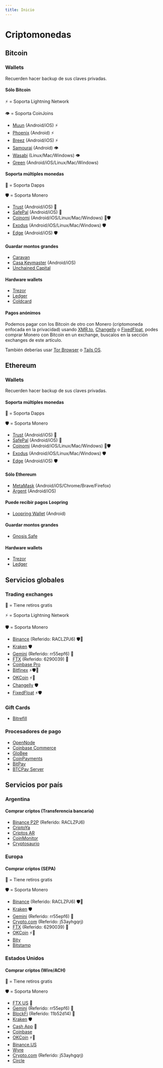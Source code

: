 ```yaml
---
title: Inicio
---
```


# Criptomonedas

## Bitcoin

### Wallets

Recuerden hacer backup de sus claves privadas.

#### Sólo Bitcoin

⚡ = Soporta Lightning Network

👁 = Soporta CoinJoins

- [Muun](https://muun.com/) (Android/iOS) ⚡
- [Phoenix](https://phoenix.acinq.co/) (Android) ⚡
- [Breez](https://breez.technology/) (Android/iOS) ⚡
- [Samourai](https://samouraiwallet.com/) (Android) 👁
- [Wasabi](https://www.wasabiwallet.io/) (Linux/Mac/Windows) 👁
- [Green](https://blockstream.com/green/) (Android/iOS/Linux/Mac/Windows)

#### Soporta múltiples monedas

📱 = Soporta Dapps

🛡️ = Soporta Monero

- [Trust](https://trustwallet.com/) (Android/iOS) 📱
- [SafePal](https://www.safepal.io/download) (Android/iOS) 📱
- [Coinomi](https://www.coinomi.com/) (Android/iOS/Linux/Mac/Windows) 📱🛡️
- [Exodus](https://www.exodus.io/) (Android/iOS/Linux/Mac/Windows) 🛡️
- [Edge](https://edge.app/) (Android/iOS) 🛡️

#### Guardar montos grandes

- [Caravan](https://unchained-capital.github.io/caravan)
- [Casa Keymaster](https://keys.casa/keymaster/) (Android/iOS)
- [Unchained Capital](https://unchained-capital.com/vaults/)

#### Hardware wallets

- [Trezor](https://trezor.io/)
- [Ledger](https://www.ledger.com/)
- [Coldcard](https://coldcardwallet.com/)

#### Pagos anónimos

Podemos pagar con los Bitcoin de otro con Monero (criptomoneda enfocada en la privacidad) usando [XMR.to](https://xmr.to/), [Changelly](https://changelly.com/) o [FixedFloat](https://fixedfloat.com/), podes comprar Monero con Bitcoin en un exchange, buscalos en la sección exchanges de este artículo.

También deberías usar [Tor Browser](https://www.torproject.org/) o [Tails OS](https://tails.boum.org/).

## Ethereum

### Wallets

Recuerden hacer backup de sus claves privadas.

#### Soporta múltiples monedas

📱 = Soporta Dapps

🛡️ = Soporta Monero

- [Trust](https://trustwallet.com/) (Android/iOS) 📱
- [SafePal](https://www.safepal.io/download) (Android/iOS) 📱
- [Coinomi](https://www.coinomi.com/) (Android/iOS/Linux/Mac/Windows) 📱🛡️
- [Exodus](https://www.exodus.io/) (Android/iOS/Linux/Mac/Windows) 🛡️
- [Edge](https://edge.app/) (Android/iOS) 🛡️

#### Sólo Ethereum

- [MetaMask](https://metamask.io/) (Android/iOS/Chrome/Brave/Firefox)
- [Argent](https://www.argent.xyz/) (Android/iOS)

#### Puede recibir pagos Loopring

- [Loopring Wallet](https://loopring.io/) (Android)

#### Guardar montos grandes

- [Gnosis Safe](https://gnosis-safe.io/)

#### Hardware wallets

- [Trezor](https://trezor.io/)
- [Ledger](https://www.ledger.com/)

## Servicios globales

### Trading exchanges

🤑 = Tiene retiros gratis

⚡ = Soporta Lightning Network

🛡️ = Soporta Monero

- [Binance](https://www.binance.com/en/register?ref=RACLZPJ6) (Referido: RACLZPJ6) 🛡️🤑
- [Kraken](https://www.kraken.com/) 🛡️
- [Gemini](https://gemini.com/share/rr55epf6) (Referido: rr55epf6) 🤑
- [FTX](https://ftx.com/#a=6290039) (Referido: 6290039) 🤑
- [Coinbase Pro](https://pro.coinbase.com/)
- [Bitfinex](https://www.bitfinex.com/) ⚡🛡️🤑
- [OKCoin](https://www.okcoin.com/) ⚡🤑
- [Changelly](https://changelly.com/) 🛡️
- [FixedFloat](https://fixedfloat.com/) ⚡🛡️

### Gift Cards

- [Bitrefill](https://www.bitrefill.com/)

### Procesadores de pago

- [OpenNode](https://www.opennode.com/)
- [Coinbase Commerce](https://commerce.coinbase.com/)
- [GloBee](https://globee.com/)
- [CoinPayments](https://www.coinpayments.net/)
- [BitPay](https://bitpay.com/)
- [BTCPay Server](https://btcpayserver.org/)

## Servicios por país

### Argentina

#### Comprar criptos (Transferencia bancaria)

- [Binance P2P](https://www.binance.com/en/register?ref=RACLZPJ6) (Referido: RACLZPJ6)
- [CriptoYa](https://criptoya.com/)
- [Criptos AR](https://criptos.com.ar/)
- [CoinMonitor](https://coinmonitor.info/)
- [Cryptosaurio](https://www.cryptosaurio.com/)

### Europa

#### Comprar criptos (SEPA)

🤑 = Tiene retiros gratis

🛡️ = Soporta Monero

- [Binance](https://www.binance.com/en/register?ref=RACLZPJ6) (Referido: RACLZPJ6) 🛡️🤑
- [Kraken](https://www.kraken.com/) 🛡️
- [Gemini](https://gemini.com/share/rr55epf6) (Referido: rr55epf6) 🤑
- [Crypto.com](https://crypto.com/app/j53ayhgqrj) (Referido: j53ayhgqrj)
- [FTX](https://ftx.com/#a=6290039) (Referido: 6290039) 🤑
- [OKCoin](https://www.okcoin.com/) ⚡🤑
- [Bity](https://bity.com/)
- [Bitstamp](https://www.bitstamp.net/)

### Estados Unidos

#### Comprar criptos (Wire/ACH)

🤑 = Tiene retiros gratis

🛡️ = Soporta Monero

- [FTX US](https://ftx.us/) 🤑
- [Gemini](https://gemini.com/share/rr55epf6) (Referido: rr55epf6) 🤑
- [BlockFi](https://blockfi.com/?ref=11b52d14) (Referido: 11b52d14) 🤑
- [Kraken](https://www.kraken.com/) 🛡️
- [Cash App](https://cash.app/) 🤑
- [Coinbase](https://www.coinbase.com/)
- [OKCoin](https://www.okcoin.com/) ⚡🤑
- [Binance.US](https://www.binance.us/)
- [Wyre](https://www.sendwyre.com/)
- [Crypto.com](https://crypto.com/app/j53ayhgqrj) (Referido: j53ayhgqrj)
- [Circle](https://www.circle.com/)
